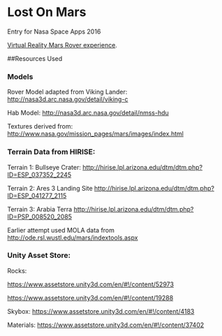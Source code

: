 # Lost On Mars
Entry for Nasa Space Apps 2016

[Virtual Reality Mars Rover experience](https://ponderousmad.com/lost-on-mars/play.html).

##Resources Used

### Models

Rover Model adapted from Viking Lander: http://nasa3d.arc.nasa.gov/detail/viking-c

Hab Model: http://nasa3d.arc.nasa.gov/detail/nmss-hdu

Textures derived from: http://www.nasa.gov/mission_pages/mars/images/index.html

### Terrain Data from HIRISE:

Terrain 1: Bullseye Crater:
http://hirise.lpl.arizona.edu/dtm/dtm.php?ID=ESP_037352_2245

Terrain 2: Ares 3 Landing Site
http://hirise.lpl.arizona.edu/dtm/dtm.php?ID=ESP_041277_2115

Terrain 3: Arabia Terra
http://hirise.lpl.arizona.edu/dtm/dtm.php?ID=PSP_008520_2085

Earlier attempt used MOLA data from
http://ode.rsl.wustl.edu/mars/indextools.aspx

### Unity Asset Store:

Rocks:

https://www.assetstore.unity3d.com/en/#!/content/52973

https://www.assetstore.unity3d.com/en/#!/content/19288

Skybox:
https://www.assetstore.unity3d.com/en/#!/content/4183

Materials:
https://www.assetstore.unity3d.com/en/#!/content/37402
